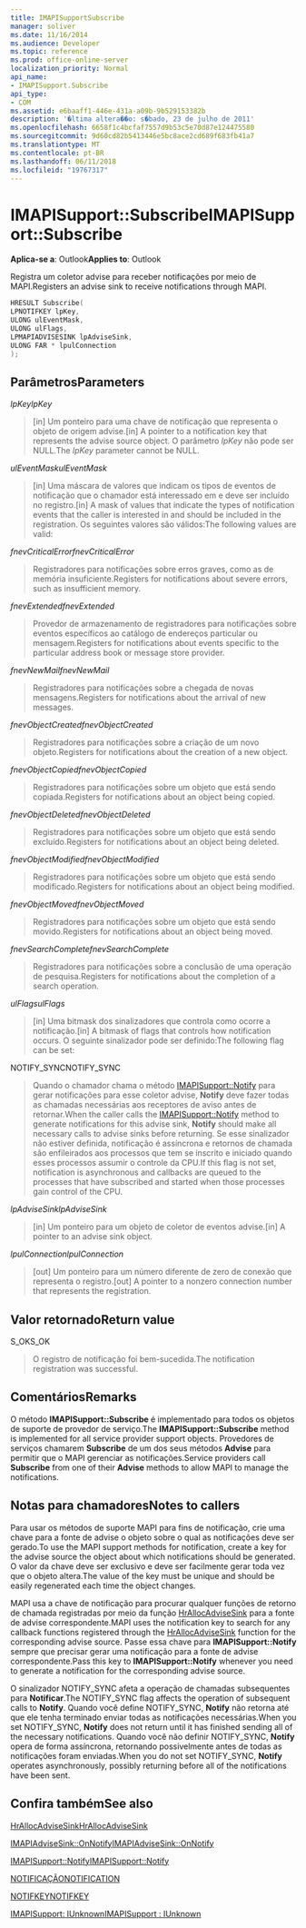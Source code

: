 ```yaml
---
title: IMAPISupportSubscribe
manager: soliver
ms.date: 11/16/2014
ms.audience: Developer
ms.topic: reference
ms.prod: office-online-server
localization_priority: Normal
api_name:
- IMAPISupport.Subscribe
api_type:
- COM
ms.assetid: e6baaff1-446e-431a-a09b-9b529153382b
description: '�ltima altera��o: s�bado, 23 de julho de 2011'
ms.openlocfilehash: 6658f1c4bcfaf7557d9b53c5e70d87e124475580
ms.sourcegitcommit: 9d60cd82b5413446e5bc8ace2cd689f683fb41a7
ms.translationtype: MT
ms.contentlocale: pt-BR
ms.lasthandoff: 06/11/2018
ms.locfileid: "19767317"
---
```

# <a name="imapisupportsubscribe"></a><span data-ttu-id="e9a01-103">IMAPISupport::Subscribe</span><span class="sxs-lookup"><span data-stu-id="e9a01-103">IMAPISupport::Subscribe</span></span>

  
  
<span data-ttu-id="e9a01-104">**Aplica-se a**: Outlook</span><span class="sxs-lookup"><span data-stu-id="e9a01-104">**Applies to**: Outlook</span></span> 
  
<span data-ttu-id="e9a01-105">Registra um coletor advise para receber notificações por meio de MAPI.</span><span class="sxs-lookup"><span data-stu-id="e9a01-105">Registers an advise sink to receive notifications through MAPI.</span></span>
  
```cpp
HRESULT Subscribe(
LPNOTIFKEY lpKey,
ULONG ulEventMask,
ULONG ulFlags,
LPMAPIADVISESINK lpAdviseSink,
ULONG FAR * lpulConnection
);
```

## <a name="parameters"></a><span data-ttu-id="e9a01-106">Parâmetros</span><span class="sxs-lookup"><span data-stu-id="e9a01-106">Parameters</span></span>

 <span data-ttu-id="e9a01-107">_lpKey_</span><span class="sxs-lookup"><span data-stu-id="e9a01-107">_lpKey_</span></span>
  
> <span data-ttu-id="e9a01-108">[in] Um ponteiro para uma chave de notificação que representa o objeto de origem advise.</span><span class="sxs-lookup"><span data-stu-id="e9a01-108">[in] A pointer to a notification key that represents the advise source object.</span></span> <span data-ttu-id="e9a01-109">O parâmetro _lpKey_ não pode ser NULL.</span><span class="sxs-lookup"><span data-stu-id="e9a01-109">The  _lpKey_ parameter cannot be NULL.</span></span> 
    
 <span data-ttu-id="e9a01-110">_ulEventMask_</span><span class="sxs-lookup"><span data-stu-id="e9a01-110">_ulEventMask_</span></span>
  
> <span data-ttu-id="e9a01-111">[in] Uma máscara de valores que indicam os tipos de eventos de notificação que o chamador está interessado em e deve ser incluído no registro.</span><span class="sxs-lookup"><span data-stu-id="e9a01-111">[in] A mask of values that indicate the types of notification events that the caller is interested in and should be included in the registration.</span></span> <span data-ttu-id="e9a01-112">Os seguintes valores são válidos:</span><span class="sxs-lookup"><span data-stu-id="e9a01-112">The following values are valid:</span></span>
    
 <span data-ttu-id="e9a01-113">_fnevCriticalError_</span><span class="sxs-lookup"><span data-stu-id="e9a01-113">_fnevCriticalError_</span></span>
  
> <span data-ttu-id="e9a01-114">Registradores para notificações sobre erros graves, como as de memória insuficiente.</span><span class="sxs-lookup"><span data-stu-id="e9a01-114">Registers for notifications about severe errors, such as insufficient memory.</span></span>
    
 <span data-ttu-id="e9a01-115">_fnevExtended_</span><span class="sxs-lookup"><span data-stu-id="e9a01-115">_fnevExtended_</span></span>
  
> <span data-ttu-id="e9a01-116">Provedor de armazenamento de registradores para notificações sobre eventos específicos ao catálogo de endereços particular ou mensagem.</span><span class="sxs-lookup"><span data-stu-id="e9a01-116">Registers for notifications about events specific to the particular address book or message store provider.</span></span>
    
 <span data-ttu-id="e9a01-117">_fnevNewMail_</span><span class="sxs-lookup"><span data-stu-id="e9a01-117">_fnevNewMail_</span></span>
  
> <span data-ttu-id="e9a01-118">Registradores para notificações sobre a chegada de novas mensagens.</span><span class="sxs-lookup"><span data-stu-id="e9a01-118">Registers for notifications about the arrival of new messages.</span></span> 
    
 <span data-ttu-id="e9a01-119">_fnevObjectCreated_</span><span class="sxs-lookup"><span data-stu-id="e9a01-119">_fnevObjectCreated_</span></span>
  
> <span data-ttu-id="e9a01-120">Registradores para notificações sobre a criação de um novo objeto.</span><span class="sxs-lookup"><span data-stu-id="e9a01-120">Registers for notifications about the creation of a new object.</span></span>
    
 <span data-ttu-id="e9a01-121">_fnevObjectCopied_</span><span class="sxs-lookup"><span data-stu-id="e9a01-121">_fnevObjectCopied_</span></span>
  
> <span data-ttu-id="e9a01-122">Registradores para notificações sobre um objeto que está sendo copiada.</span><span class="sxs-lookup"><span data-stu-id="e9a01-122">Registers for notifications about an object being copied.</span></span>
    
 <span data-ttu-id="e9a01-123">_fnevObjectDeleted_</span><span class="sxs-lookup"><span data-stu-id="e9a01-123">_fnevObjectDeleted_</span></span>
  
> <span data-ttu-id="e9a01-124">Registradores para notificações sobre um objeto que está sendo excluído.</span><span class="sxs-lookup"><span data-stu-id="e9a01-124">Registers for notifications about an object being deleted.</span></span>
    
 <span data-ttu-id="e9a01-125">_fnevObjectModified_</span><span class="sxs-lookup"><span data-stu-id="e9a01-125">_fnevObjectModified_</span></span>
  
> <span data-ttu-id="e9a01-126">Registradores para notificações sobre um objeto que está sendo modificado.</span><span class="sxs-lookup"><span data-stu-id="e9a01-126">Registers for notifications about an object being modified.</span></span>
    
 <span data-ttu-id="e9a01-127">_fnevObjectMoved_</span><span class="sxs-lookup"><span data-stu-id="e9a01-127">_fnevObjectMoved_</span></span>
  
> <span data-ttu-id="e9a01-128">Registradores para notificações sobre um objeto que está sendo movido.</span><span class="sxs-lookup"><span data-stu-id="e9a01-128">Registers for notifications about an object being moved.</span></span>
    
 <span data-ttu-id="e9a01-129">_fnevSearchComplete_</span><span class="sxs-lookup"><span data-stu-id="e9a01-129">_fnevSearchComplete_</span></span>
  
> <span data-ttu-id="e9a01-130">Registradores para notificações sobre a conclusão de uma operação de pesquisa.</span><span class="sxs-lookup"><span data-stu-id="e9a01-130">Registers for notifications about the completion of a search operation.</span></span>
    
 <span data-ttu-id="e9a01-131">_ulFlags_</span><span class="sxs-lookup"><span data-stu-id="e9a01-131">_ulFlags_</span></span>
  
> <span data-ttu-id="e9a01-132">[in] Uma bitmask dos sinalizadores que controla como ocorre a notificação.</span><span class="sxs-lookup"><span data-stu-id="e9a01-132">[in] A bitmask of flags that controls how notification occurs.</span></span> <span data-ttu-id="e9a01-133">O seguinte sinalizador pode ser definido:</span><span class="sxs-lookup"><span data-stu-id="e9a01-133">The following flag can be set:</span></span>
    
<span data-ttu-id="e9a01-134">NOTIFY_SYNC</span><span class="sxs-lookup"><span data-stu-id="e9a01-134">NOTIFY_SYNC</span></span> 
  
> <span data-ttu-id="e9a01-135">Quando o chamador chama o método [IMAPISupport::Notify](imapisupport-notify.md) para gerar notificações para esse coletor advise, **Notify** deve fazer todas as chamadas necessárias aos receptores de aviso antes de retornar.</span><span class="sxs-lookup"><span data-stu-id="e9a01-135">When the caller calls the [IMAPISupport::Notify](imapisupport-notify.md) method to generate notifications for this advise sink, **Notify** should make all necessary calls to advise sinks before returning.</span></span> <span data-ttu-id="e9a01-136">Se esse sinalizador não estiver definida, notificação é assíncrona e retornos de chamada são enfileirados aos processos que tem se inscrito e iniciado quando esses processos assumir o controle da CPU.</span><span class="sxs-lookup"><span data-stu-id="e9a01-136">If this flag is not set, notification is asynchronous and callbacks are queued to the processes that have subscribed and started when those processes gain control of the CPU.</span></span> 
    
 <span data-ttu-id="e9a01-137">_lpAdviseSink_</span><span class="sxs-lookup"><span data-stu-id="e9a01-137">_lpAdviseSink_</span></span>
  
> <span data-ttu-id="e9a01-138">[in] Um ponteiro para um objeto de coletor de eventos advise.</span><span class="sxs-lookup"><span data-stu-id="e9a01-138">[in] A pointer to an advise sink object.</span></span> 
    
 <span data-ttu-id="e9a01-139">_lpulConnection_</span><span class="sxs-lookup"><span data-stu-id="e9a01-139">_lpulConnection_</span></span>
  
> <span data-ttu-id="e9a01-140">[out] Um ponteiro para um número diferente de zero de conexão que representa o registro.</span><span class="sxs-lookup"><span data-stu-id="e9a01-140">[out] A pointer to a nonzero connection number that represents the registration.</span></span>
    
## <a name="return-value"></a><span data-ttu-id="e9a01-141">Valor retornado</span><span class="sxs-lookup"><span data-stu-id="e9a01-141">Return value</span></span>

<span data-ttu-id="e9a01-142">S_OK</span><span class="sxs-lookup"><span data-stu-id="e9a01-142">S_OK</span></span> 
  
> <span data-ttu-id="e9a01-143">O registro de notificação foi bem-sucedida.</span><span class="sxs-lookup"><span data-stu-id="e9a01-143">The notification registration was successful.</span></span>
    
## <a name="remarks"></a><span data-ttu-id="e9a01-144">Comentários</span><span class="sxs-lookup"><span data-stu-id="e9a01-144">Remarks</span></span>

<span data-ttu-id="e9a01-145">O método **IMAPISupport::Subscribe** é implementado para todos os objetos de suporte de provedor de serviço.</span><span class="sxs-lookup"><span data-stu-id="e9a01-145">The **IMAPISupport::Subscribe** method is implemented for all service provider support objects.</span></span> <span data-ttu-id="e9a01-146">Provedores de serviços chamarem **Subscribe** de um dos seus métodos **Advise** para permitir que o MAPI gerenciar as notificações.</span><span class="sxs-lookup"><span data-stu-id="e9a01-146">Service providers call **Subscribe** from one of their **Advise** methods to allow MAPI to manage the notifications.</span></span> 
  
## <a name="notes-to-callers"></a><span data-ttu-id="e9a01-147">Notas para chamadores</span><span class="sxs-lookup"><span data-stu-id="e9a01-147">Notes to callers</span></span>

<span data-ttu-id="e9a01-148">Para usar os métodos de suporte MAPI para fins de notificação, crie uma chave para a fonte de advise o objeto sobre o qual as notificações deve ser gerado.</span><span class="sxs-lookup"><span data-stu-id="e9a01-148">To use the MAPI support methods for notification, create a key for the advise source the object about which notifications should be generated.</span></span> <span data-ttu-id="e9a01-149">O valor da chave deve ser exclusivo e deve ser facilmente gerar toda vez que o objeto altera.</span><span class="sxs-lookup"><span data-stu-id="e9a01-149">The value of the key must be unique and should be easily regenerated each time the object changes.</span></span> 
  
<span data-ttu-id="e9a01-150">MAPI usa a chave de notificação para procurar qualquer funções de retorno de chamada registradas por meio da função [HrAllocAdviseSink](hrallocadvisesink.md) para a fonte de advise correspondente.</span><span class="sxs-lookup"><span data-stu-id="e9a01-150">MAPI uses the notification key to search for any callback functions registered through the [HrAllocAdviseSink](hrallocadvisesink.md) function for the corresponding advise source.</span></span> <span data-ttu-id="e9a01-151">Passe essa chave para **IMAPISupport::Notify** sempre que precisar gerar uma notificação para a fonte de advise correspondente.</span><span class="sxs-lookup"><span data-stu-id="e9a01-151">Pass this key to **IMAPISupport::Notify** whenever you need to generate a notification for the corresponding advise source.</span></span> 
  
<span data-ttu-id="e9a01-152">O sinalizador NOTIFY_SYNC afeta a operação de chamadas subsequentes para **Notificar**.</span><span class="sxs-lookup"><span data-stu-id="e9a01-152">The NOTIFY_SYNC flag affects the operation of subsequent calls to **Notify**.</span></span> <span data-ttu-id="e9a01-153">Quando você define NOTIFY_SYNC, **Notify** não retorna até que ele tenha terminado enviar todas as notificações necessárias.</span><span class="sxs-lookup"><span data-stu-id="e9a01-153">When you set NOTIFY_SYNC, **Notify** does not return until it has finished sending all of the necessary notifications.</span></span> <span data-ttu-id="e9a01-154">Quando você não definir NOTIFY_SYNC, **Notify** opera de forma assíncrona, retornando possivelmente antes de todas as notificações foram enviadas.</span><span class="sxs-lookup"><span data-stu-id="e9a01-154">When you do not set NOTIFY_SYNC, **Notify** operates asynchronously, possibly returning before all of the notifications have been sent.</span></span> 
  
## <a name="see-also"></a><span data-ttu-id="e9a01-155">Confira também</span><span class="sxs-lookup"><span data-stu-id="e9a01-155">See also</span></span>



[<span data-ttu-id="e9a01-156">HrAllocAdviseSink</span><span class="sxs-lookup"><span data-stu-id="e9a01-156">HrAllocAdviseSink</span></span>](hrallocadvisesink.md)
  
[<span data-ttu-id="e9a01-157">IMAPIAdviseSink::OnNotify</span><span class="sxs-lookup"><span data-stu-id="e9a01-157">IMAPIAdviseSink::OnNotify</span></span>](imapiadvisesink-onnotify.md)
  
[<span data-ttu-id="e9a01-158">IMAPISupport::Notify</span><span class="sxs-lookup"><span data-stu-id="e9a01-158">IMAPISupport::Notify</span></span>](imapisupport-notify.md)
  
[<span data-ttu-id="e9a01-159">NOTIFICAÇÃO</span><span class="sxs-lookup"><span data-stu-id="e9a01-159">NOTIFICATION</span></span>](notification.md)
  
[<span data-ttu-id="e9a01-160">NOTIFKEY</span><span class="sxs-lookup"><span data-stu-id="e9a01-160">NOTIFKEY</span></span>](notifkey.md)
  
[<span data-ttu-id="e9a01-161">IMAPISupport: IUnknown</span><span class="sxs-lookup"><span data-stu-id="e9a01-161">IMAPISupport : IUnknown</span></span>](imapisupportiunknown.md)


